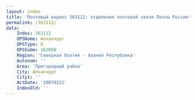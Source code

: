 ```yaml
---
layout: index
title: 'Почтовый индекс 363112: отделение почтовой связи Почты России'
permalink: /363112/
data:
    Index: 363112
    OPSName: Алханчурт
    OPSType: О
    OPSSubm: 362000
    Region: 'Северная Осетия - Алания Республика'
    Autonom: ''
    Area: 'Пригородный район'
    City: Алханчурт
    City1: ''
    ActDate: '20070221'
    IndexOld: ''
---
```

